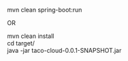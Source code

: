 
mvn clean spring-boot:run

OR

mvn clean install  
cd target/  
java -jar taco-cloud-0.0.1-SNAPSHOT.jar 

